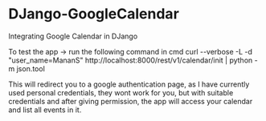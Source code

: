 # DJango-GoogleCalendar
Integrating Google Calendar in DJango

To test the app -> run the following command in cmd
    curl --verbose -L -d "user_name=MananS" http://localhost:8000/rest/v1/calendar/init | python -m json.tool

This will redirect you to a google authentication page, as I have currently used personal credentials, they wont work for you, but with suitable credentials and after giving permission, the app will access your calendar and list all events in it.
